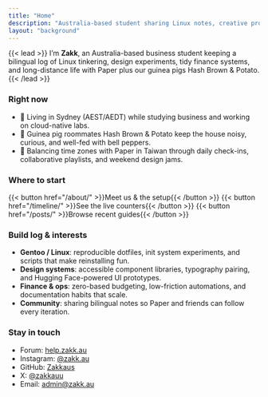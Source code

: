 ```yaml
---
title: "Home"
description: "Australia-based student sharing Linux notes, creative projects, and long-distance life updates."
layout: "background"
---
```


{{< lead >}}
I’m **Zakk**, an Australia-based business student keeping a bilingual log of Linux tinkering, design experiments, tidy finance systems, and long-distance life with Paper plus our guinea pigs Hash Brown & Potato.
{{< /lead >}}

### Right now
- 📍 Living in Sydney (AEST/AEDT) while studying business and working on cloud-native labs.
- 🐹 Guinea pig roommates Hash Brown & Potato keep the house noisy, curious, and well-fed with bell peppers.
- 💌 Balancing time zones with Paper in Taiwan through daily check-ins, collaborative playlists, and weekend design jams.

### Where to start
<div class="not-prose flex flex-wrap gap-3">
	{{< button href="/about/" >}}Meet us & the setup{{< /button >}}
	{{< button href="/timeline/" >}}See the live counters{{< /button >}}
	{{< button href="/posts/" >}}Browse recent guides{{< /button >}}
</div>

### Build log & interests
- **Gentoo / Linux**: reproducible dotfiles, init system experiments, and scripts that make reinstalling fun.
- **Design systems**: accessible component libraries, typography pairing, and Hugging Face-powered UI prototypes.
- **Finance & ops**: zero-based budgeting, low-friction automations, and documentation habits that scale.
- **Community**: sharing bilingual notes so Paper and friends can follow every iteration.

### Stay in touch
- Forum: [help.zakk.au](https://help.zakk.au)
- Instagram: [@zakk.au](https://www.instagram.com/zakk.au/)
- GitHub: [Zakkaus](https://github.com/Zakkaus)
- X: [@zakkauu](https://x.com/zakkauu)
- Email: [admin@zakk.au](mailto:admin@zakk.au)


